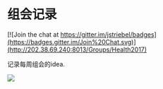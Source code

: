 # 组会记录
[![Join the chat at https://gitter.im/jstriebel/badges](https://badges.gitter.im/Join%20Chat.svg)](http://202.38.69.240:8013/Groups/Health2017)

记录每周组会的idea.<br /> 

![](https://ss0.baidu.com/6ONWsjip0QIZ8tyhnq/it/u=1087220583,3581664311&fm=170&s=78358E548593C2670AA2EA51030040FB&w=640&h=372&img.JPEG)


